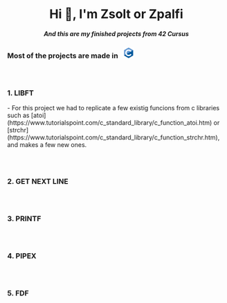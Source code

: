 <h1 align="center">Hi 👋, I'm Zsolt or Zpalfi</h1>
<h5 align="center">And this are my finished projects from 42 Cursus</h5>

<h3 align="left">Most of the projects are made in&nbsp;&nbsp;
  <a target="_blank" rel="noreferrer">
    <img src="https://raw.githubusercontent.com/devicons/devicon/master/icons/c/c-original.svg" alt="c" width="25" height="25"/>
  </a>
</h3>
<h3>&nbsp;</h3>
<h3 align="left" href="https://github.com/Zsolt42/42_Cursus_zpalfi/tree/main/Libft">1. LIBFT</h3>
- For this project we had to replicate a few existig funcions from c libraries such as [atoi](https://www.tutorialspoint.com/c_standard_library/c_function_atoi.htm) or [strchr](https://www.tutorialspoint.com/c_standard_library/c_function_strchr.htm), and makes a few new ones.
<h3>&nbsp;</h3>
<h3 align="left">2. GET NEXT LINE</h3>
<h3>&nbsp;</h3>
<h3 align="left">3. PRINTF</h3>
<h3>&nbsp;</h3>
<h3 align="left">4. PIPEX</h3>
<h3>&nbsp;</h3>
<h3 align="left">5. FDF</h3>

